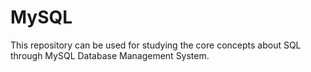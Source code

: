 # MySQL
This repository can be used for studying the core concepts about SQL through MySQL Database Management System.
